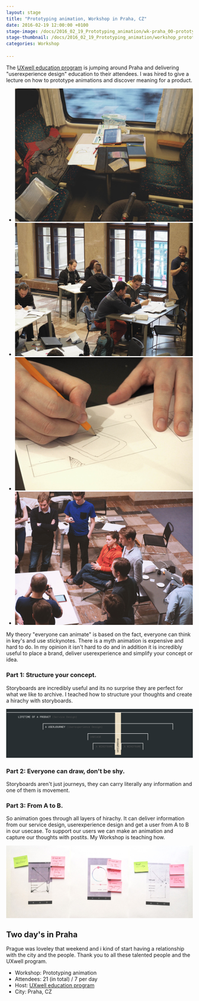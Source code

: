 ```yaml
---
layout: stage
title: "Prototyping animation, Workshop in Praha, CZ"
date: 2016-02-19 12:00:00 +0100
stage-image: /docs/2016_02_19_Prototyping_animation/wk-praha_00-prototyping-stage.jpg
stage-thumbnail: /docs/2016_02_19_Prototyping_animation/workshop_prototyping_teaser.jpg
categories: Workshop

---
```


The [UXwell education program](http://uxwell.cz/) is jumping around Praha and delivering "userexperience design" education to their attendees. I was hired to give a lecture on how to prototype animations and discover meaning for a product.

<ul class="gallery grid">
<li><img class="gallery" src="/docs/2016_02_19_Prototyping_animation/wk-praha_01-prototyping-animations.jpg" /></li>
<li><img class="gallery" src="/docs/2016_02_19_Prototyping_animation/wk-praha_02-prototyping-animations.jpg" /></li>
<li><img class="gallery" src="/docs/2016_02_19_Prototyping_animation/wk-praha_03-prototyping-animations.jpg" /></li>
<li><img class="gallery" src="/docs/2016_02_19_Prototyping_animation/recap.jpg" /></li>
</ul>


My theory "everyone can animate" is based on the fact, everyone can think in key's and use stickynotes. There is a myth animation is expensive and hard to do. In my opinion it isn't hard to do and in addition it is incredibly useful to place a brand, deliver userexperience and simplify your concept or idea.

### Part 1: Structure your concept.

Storyboards are incredibly useful and its no surprise they are perfect for what we like to archive. I teached how to structure your thoughts and create a hirachy with storyboards.

<img class="image-wide" src="/docs/2016_02_19_Prototyping_animation/hirachy.png">

### Part 2: Everyone can draw, don't be shy.

Storyboards aren't just journeys, they can carry literally any information and one of them is movement.


### Part 3: From A to B.

So animation goes through all layers of hirachy. It can deliver information from our service design, userexperience design and get a user from A to B in our usecase. To support our users we can make an animation and capture our thoughts with postits. My Workshop is teaching how.

<img src="/docs/2015_09_22_Webexpo/webexpo_notes.jpg" class="image-wide"/>

## Two day's in Praha

Prague was loveley that weekend and i kind of start having a relationship with the city and the people. Thank you to all these talented people and the UXwell program.

* Workshop: Prototyping animation
* Attendees: 21 (in total) / 7 per day
* Host: [UXwell education program](http://uxwell.cz/)
* City: Praha, CZ
